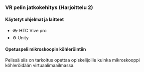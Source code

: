 ### VR pelin jatkokehitys (Harjoittelu 2)
#### Käytetyt ohjelmat ja laitteet
- 👓 HTC Vive pro
- ⚙️ Unity

#### Opetuspeli mikroskoopin köhleröintiin
Pelissä siis on tarkoitus opettaa opiskelijoille kuinka mikroskooppi köhleröidään virtuaalimaailmassa.
